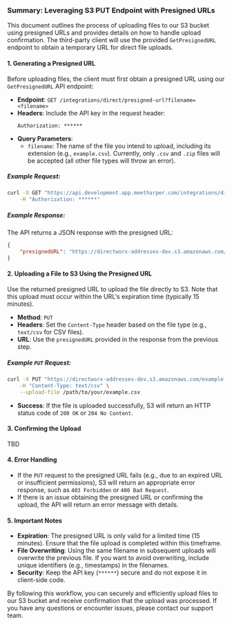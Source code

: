 ### Summary: Leveraging S3 PUT Endpoint with Presigned URLs

This document outlines the process of uploading files to our S3 bucket using presigned URLs and provides details on how to handle upload confirmation. The third-party client will use the provided `GetPresignedURL` endpoint to obtain a temporary URL for direct file uploads.

#### 1. **Generating a Presigned URL**

Before uploading files, the client must first obtain a presigned URL using our `GetPresignedURL` API endpoint:

- **Endpoint**: `GET /integrations/direct/presigned-url?filename=<filename>`
- **Headers**: Include the API key in the request header:
  ```
  Authorization: ******
  ```
- **Query Parameters**:
  - `filename`: The name of the file you intend to upload, including its extension (e.g., `example.csv`). Currently, only `.csv` and `.zip` files will be accepted (all other file types will throw an error).

##### Example Request:
```bash
curl -X GET "https://api.development.app.meetharper.com/integrations/direct/presigned-url?filename=example.csv" \
    -H "Authorization: ******"
```

##### Example Response:
The API returns a JSON response with the presigned URL:
```json
{
    "presignedURL": "https://directworx-addresses-dev.s3.amazonaws.com/example.csv?X-Amz-Algorithm=AWS4-HMAC-SHA256&X-Amz-Credential=...&X-Amz-Date=...&X-Amz-Expires=...&X-Amz-SignedHeaders=host&X-Amz-Signature=..."
}
```

#### 2. **Uploading a File to S3 Using the Presigned URL**

Use the returned presigned URL to upload the file directly to S3. Note that this upload must occur within the URL's expiration time (typically 15 minutes).

- **Method**: `PUT`
- **Headers**: Set the `Content-Type` header based on the file type (e.g., `text/csv` for CSV files).
- **URL**: Use the `presignedURL` provided in the response from the previous step.

##### Example `PUT` Request:
```bash
curl -X PUT "https://directworx-addresses-dev.s3.amazonaws.com/example.csv?X-Amz-Algorithm=AWS4-HMAC-SHA256&X-Amz-Credential=...&X-Amz-Date=...&X-Amz-Expires=...&X-Amz-SignedHeaders=host&X-Amz-Signature=..." \
    -H "Content-Type: text/csv" \
    --upload-file /path/to/your/example.csv
```

- **Success**: If the file is uploaded successfully, S3 will return an HTTP status code of `200 OK` or `204 No Content`.

#### 3. **Confirming the Upload**

TBD

#### 4. **Error Handling**

- If the `PUT` request to the presigned URL fails (e.g., due to an expired URL or insufficient permissions), S3 will return an appropriate error response, such as `403 Forbidden` or `400 Bad Request`.
- If there is an issue obtaining the presigned URL or confirming the upload, the API will return an error message with details.

#### 5. **Important Notes**

- **Expiration**: The presigned URL is only valid for a limited time (15 minutes). Ensure that the file upload is completed within this timeframe.
- **File Overwriting**: Using the same filename in subsequent uploads will overwrite the previous file. If you want to avoid overwriting, include unique identifiers (e.g., timestamps) in the filenames.
- **Security**: Keep the API key (`******`) secure and do not expose it in client-side code.

By following this workflow, you can securely and efficiently upload files to our S3 bucket and receive confirmation that the upload was processed. If you have any questions or encounter issues, please contact our support team.

